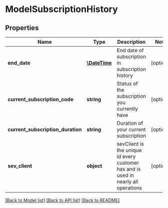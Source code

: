 # ModelSubscriptionHistory

## Properties
Name | Type | Description | Notes
------------ | ------------- | ------------- | -------------
**end_date** | [**\DateTime**](\DateTime.md) | End date of subscription in subscription history | [optional] 
**current_subscription_code** | **string** | Status of the subscription you currently have | [optional] 
**current_subscription_duration** | **string** | Duration of your current subscription | [optional] 
**sev_client** | **object** | sevClient is the unique id every customer has and is used in nearly all operations | [optional] 

[[Back to Model list]](../README.md#documentation-for-models) [[Back to API list]](../README.md#documentation-for-api-endpoints) [[Back to README]](../README.md)


